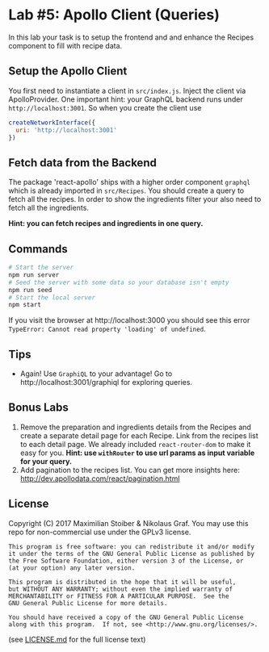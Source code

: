 # Lab #5: Apollo Client (Queries)

In this lab your task is to setup the frontend and and enhance the Recipes component to fill with recipe data.

## Setup the Apollo Client

You first need to instantiate a client in `src/index.js`. Inject the client via ApolloProvider. One important hint: your GraphQL backend runs under `http://localhost:3001`. So when you create the client use

```js
createNetworkInterface({
  uri: 'http://localhost:3001'
})
```

## Fetch data from the Backend

The package 'react-apollo' ships with a higher order component `graphql` which is already imported in `src/Recipes`. You should create a query to fetch all the recipes. In order to show the ingredients filter your also need to fetch all the ingredients.

**Hint: you can fetch recipes and ingredients in one query.**

## Commands

```sh
# Start the server
npm run server
# Seed the server with some data so your database isn't empty
npm run seed
# Start the local server
npm start
```

If you visit the browser at http://localhost:3000 you should see this error `TypeError: Cannot read property 'loading' of undefined`.

## Tips

- Again! Use `GraphiQL` to your advantage! Go to http://localhost:3001/graphiql for exploring queries.

## Bonus Labs

1. Remove the preparation and ingredients details from the Recipes and create a separate detail page for each Recipe. Link from the recipes list to each detail page. We already included `react-router-dom` to make it easy for you. **Hint: use `withRouter` to use url params as input variable for your query.**
2. Add pagination to the recipes list. You can get more insights here: http://dev.apollodata.com/react/pagination.html

## License

Copyright (C) 2017  Maximilian Stoiber & Nikolaus Graf. You may use this repo for non-commercial use under the GPLv3 license.

```
This program is free software: you can redistribute it and/or modify
it under the terms of the GNU General Public License as published by
the Free Software Foundation, either version 3 of the License, or
(at your option) any later version.

This program is distributed in the hope that it will be useful,
but WITHOUT ANY WARRANTY; without even the implied warranty of
MERCHANTABILITY or FITNESS FOR A PARTICULAR PURPOSE.  See the
GNU General Public License for more details.

You should have received a copy of the GNU General Public License
along with this program.  If not, see <http://www.gnu.org/licenses/>.
```

(see [LICENSE.md](LICENSE.md) for the full license text)
